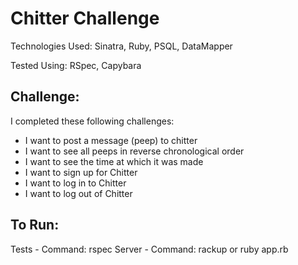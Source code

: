 Chitter Challenge
=================

Technologies Used: Sinatra, Ruby, PSQL, DataMapper

Tested Using: RSpec, Capybara

Challenge:
-------

I completed these following challenges:

- I want to post a message (peep) to chitter
- I want to see all peeps in reverse chronological order
- I want to see the time at which it was made
- I want to sign up for Chitter
- I want to log in to Chitter
- I want to log out of Chitter

To Run:
------

Tests - Command: rspec
Server - Command: rackup or ruby app.rb
